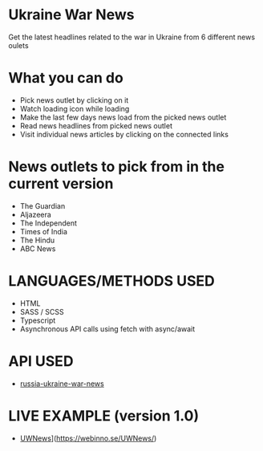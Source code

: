 # Ukraine War News
Get the latest headlines related to the war in Ukraine from 6 different news oulets

# What you can do
- Pick news outlet by clicking on it
- Watch loading icon while loading
- Make the last few days news load from the picked news outlet
- Read news headlines from picked news outlet
- Visit individual news articles by clicking on the connected links

# News outlets to pick from in the current version
- The Guardian
- Aljazeera
- The Independent
- Times of India
- The Hindu
- ABC News

# LANGUAGES/METHODS USED
- HTML
- SASS / SCSS
- Typescript
- Asynchronous API calls using fetch with async/await

# API USED
- [russia-ukraine-war-news](https://rapidapi.com/ayushkr1322/api/russia-ukraine-war-news)

# LIVE EXAMPLE (version 1.0)
- [UWNews](https://webinno.se/UWNews/)](https://webinno.se/UWNews/)

